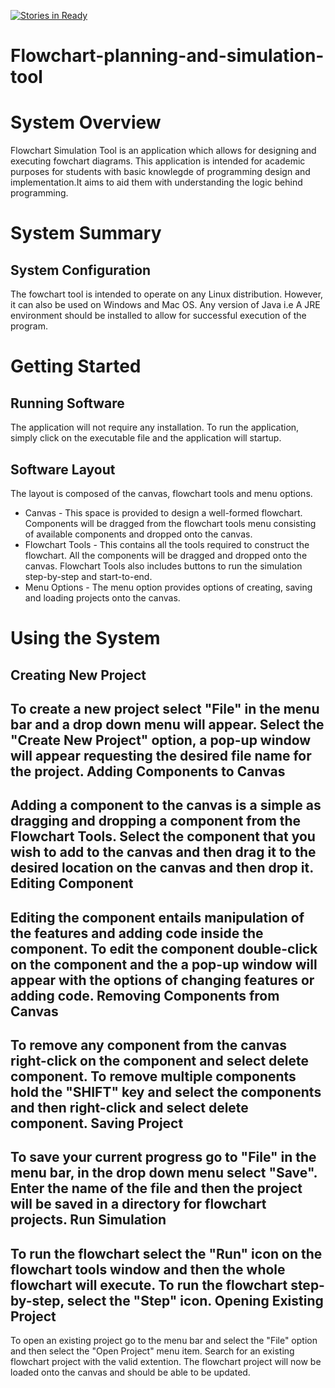 [![Stories in Ready](https://badge.waffle.io/COS301-ThinkTech/Flowchart-planning-and-simulation-tool.png?label=ready&title=Ready)](http://waffle.io/COS301-ThinkTech/Flowchart-planning-and-simulation-tool)


# Flowchart-planning-and-simulation-tool

System Overview
========================================
Flowchart Simulation Tool is an application which allows for designing and
executing fowchart diagrams. This application is intended for academic purposes for students with basic knowlegde of programming design and implementation.It aims to aid them with understanding the logic behind programming.

System Summary
========================================
System Configuration
----------------------------------------
The fowchart tool is intended to operate on any Linux distribution. However, it can also be used on Windows and Mac OS. Any version of Java i.e A JRE environment should be installed to allow for successful execution of the program.

Getting Started
========================================
Running Software
----------------------------------------
The application will not require any installation. To run the application, simply click on the executable file and the application will startup.

Software Layout
----------------------------------------
The layout is composed of the canvas, flowchart tools and menu options.

- Canvas - This space is provided to design a well-formed flowchart. Components will be dragged from the flowchart tools menu consisting of available components and dropped onto the canvas.
- Flowchart Tools - This contains all the tools required to construct the flowchart. All the components will be dragged and dropped onto the canvas. Flowchart Tools also includes buttons to run the simulation step-by-step and start-to-end.
- Menu Options - The menu option provides options of creating, saving and loading projects onto the canvas.

Using the System
=========================================
Creating New Project
-----------------------------------------
To create a new project select "File" in the menu bar and a drop down menu will appear. Select the "Create New Project" option, a pop-up window will appear requesting the desired file name for the project.
Adding Components to Canvas
-----------------------------------------
Adding a component to the canvas is a simple as dragging and dropping a component from the Flowchart Tools. Select the component that you wish to add to the canvas and then drag it to the desired location on the canvas and then drop it.
Editing Component
-----------------------------------------
Editing the component entails manipulation of the features and adding code inside the component. To edit the component double-click on the component and the a pop-up window will appear with the options of changing features or adding code.
Removing Components from Canvas
-----------------------------------------
To remove any component from the canvas right-click on the component and select delete component. To remove multiple components hold the "SHIFT" key and select the components and then right-click and select delete component.
Saving Project
------------------------------------------
To save your current progress go to "File" in the menu bar, in the drop down menu select "Save". Enter the name of the file and then the project will be saved in a directory for flowchart projects.
Run Simulation
------------------------------------------
To run the flowchart select the "Run" icon on the flowchart tools window and then the whole flowchart will execute. To run the flowchart step-by-step, select the "Step" icon.
Opening Existing Project
------------------------------------------
To open an existing project go to the menu bar and select the "File" option and then select the "Open Project" menu item. Search for an existing flowchart project with the valid extention. The flowchart project will now be loaded onto the canvas and should be able to be updated.

